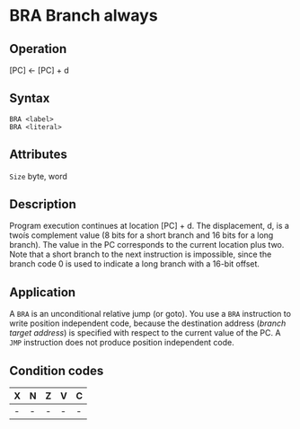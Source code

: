# BRA Branch always

## Operation
[PC] ← [PC] + d

## Syntax
```assembly
BRA <label>
BRA <literal>
```

## Attributes
`Size` byte, word

## Description
Program execution continues at location [PC] + d. The displacement, d, is a twoís complement value (8 bits for a short branch and 16 bits for a long branch). The value in the PC corresponds
to the current location plus two. Note that a short branch to the
next instruction is impossible, since the branch code 0 is used to
indicate a long branch with a 16-bit offset.

## Application
A `BRA` is an unconditional relative jump (or goto). You use a `BRA`
instruction to write position independent code, because the destination address (*branch target address*) is specified with respect
to the current value of the PC. A `JMP` instruction does not produce
position independent code.


## Condition codes
|X|N|Z|V|C|
|--|--|--|--|--|
|-|-|-|-|-|

